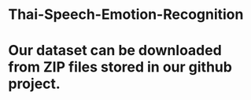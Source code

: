 # Thai-Speech-Emotion-Recognition
# Our dataset can be downloaded from ZIP files stored in our github project.